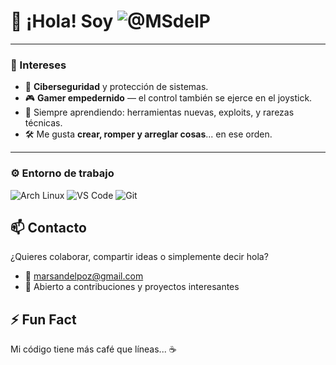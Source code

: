 # 👋 ¡Hola! Soy ![@MSdelP](https://img.shields.io/badge/GitHub-%40MSdelP-181717?style=flat-square&logo=github)

---

### 🧠 Intereses

- 🔐 **Ciberseguridad** y protección de sistemas.
- 🎮 **Gamer empedernido** — el control también se ejerce en el joystick.
- 🧪 Siempre aprendiendo: herramientas nuevas, exploits, y rarezas técnicas.
- 🛠️ Me gusta **crear, romper y arreglar cosas**... en ese orden.

---

### ⚙️ Entorno de trabajo

![Arch Linux](https://img.shields.io/badge/Arch_Linux-1793D1?style=plastic&logo=arch-linux&logoColor=white)
![VS Code](https://img.shields.io/badge/VS%20Code-007ACC?style=plastic&logo=visual-studio-code&logoColor=white)
![Git](https://img.shields.io/badge/Git-F05032?style=plastic&logo=git&logoColor=white)


## 📫 Contacto
¿Quieres colaborar, compartir ideas o simplemente decir hola?

- 📧 marsandelpoz@gmail.com  
- 💬 Abierto a contribuciones y proyectos interesantes

## ⚡ Fun Fact
Mi código tiene más café que líneas... ☕  
<!---
MSdelP/MSdelP is a ✨ special ✨ repository because its `README.md` (this file) appears on your GitHub profile.
You can click the Preview link to take a look at your changes.
- 💞️ I’m looking to collaborate on ...
- ⚡ Fun fact: ...
--->

